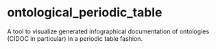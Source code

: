 # ontological_periodic_table
A tool to visualize generated infographical documentation of ontologies (CIDOC in particular) in a periodic table fashion.
